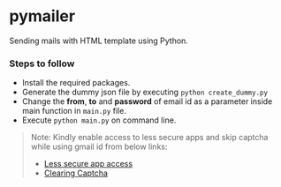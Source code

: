 # pymailer
Sending mails with HTML template using Python.

### Steps to follow

* Install the required packages.
* Generate the dummy json file by executing `python create_dummy.py`
* Change the **from**, **to** and **password** of email id as a parameter inside main function in `main.py` file.
* Execute `python main.py` on command line.

> Note: Kindly enable access to less secure apps and skip captcha while using gmail id from below links:
> * [Less secure app access](https://myaccount.google.com/lesssecureapps)
> * [Clearing Captcha](https://accounts.google.com/DisplayUnlockCaptcha)

